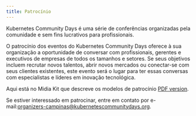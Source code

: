 ```yaml
---
title: Patrocínio
---
```

<!--
[English Version](./sponsor-en_us.md)
-->
Kubernetes Community Days é uma série de conferências organizadas pela comunidade e sem fins lucrativos para profissionais.

O patrocínio dos eventos do Kubernetes Community Days oferece à sua organização a oportunidade de conversar com profissionais, gerentes e executivos de empresas de todos os tamanhos e setores. Se seus objetivos incluem recrutar novos talentos, abrir novos mercados ou conectar-se com seus clientes existentes, este evento será o lugar para ter essas conversas com especialistas e líderes em inovação tecnológica.

Aqui está no Midia Kit que descreve os modelos de patrocínio [PDF version](/img/2020-campinas/kcd_campinas_midia_kit.pdf).

Se estiver interessado em patrocinar, entre em contato por e-mail:[organizers-campinas@kubernetescommunitydays.org](mailto:organizers-campinas@kubernetescommunitydays.org).
